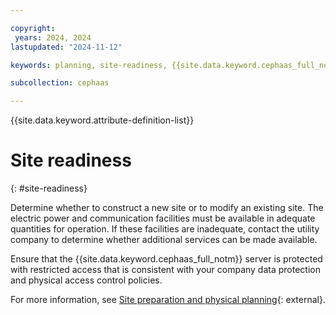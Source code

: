 ```yaml
---

copyright:
 years: 2024, 2024
lastupdated: "2024-11-12"

keywords: planning, site-readiness, {{site.data.keyword.cephaas_full_notm}}, on-premises

subcollection: cephaas

---
```


{{site.data.keyword.attribute-definition-list}}

# Site readiness
{: #site-readiness}


Determine whether to construct a new site or to modify an existing site. The electric power and communication facilities must be available in adequate quantities for operation. If these facilities are inadequate, contact the utility company to determine whether additional services can be made available.

Ensure that the {{site.data.keyword.cephaas_full_notm}} server is protected with restricted access that is consistent with your company data protection and physical access control policies.



For more information, see [Site preparation and physical planning](https://www.ibm.com/docs/en/power10?topic=system-site-preparation-physical-planning){: external}.
